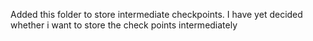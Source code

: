 Added this folder to store intermediate checkpoints. I have yet decided whether i want to store the check points intermediately
